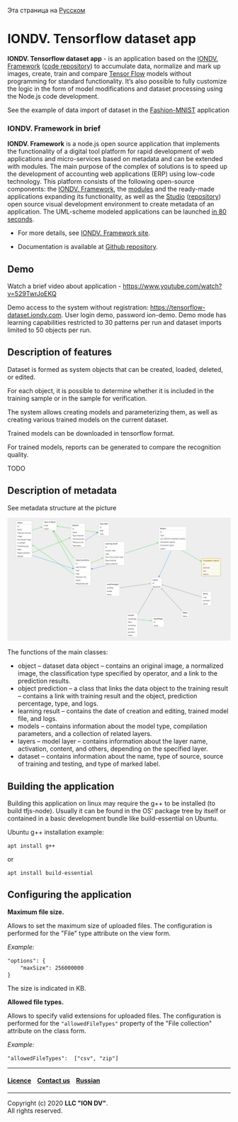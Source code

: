 Эта страница на [Русском](./README_RU.md)

# IONDV. Tensorflow dataset app 
**IONDV. Tensorflow dataset app** - is an application based on the [IONDV. Framework](https://iondv.com) ([code repository](https://github.com/iondv/framework)) to accumulate data, normalize and mark up images, create, train and compare [Tensor Flow](https://www.tensorflow.org/) models without programming for standard functionality. It’s also possible to fully customize the logic in the form of model modifications and dataset processing using the Node.js code development.


See the example of data import of dataset in the [Fashion-MNIST](https://github.com/zalandoresearch/fashion-mnist) application

### IONDV. Framework in brief

**IONDV. Framework** is a node.js open source application that implements the functionality of a digital tool platform for rapid development of web applications and micro-services based on metadata and can be extended with modules. 
The main purpose of the complex of solutions is to speed up the development of accounting web applications (ERP) using low-code technology. 
This platform consists of the following open-source components: the [IONDV. Framework](https://github.com/iondv/framework), 
the [modules](https://github.com/topics/iondv-module) and the ready-made applications expanding its functionality, as well as the [Studio](https://studio.iondv.com) ([repository](https://github.com/iondv/studio)) 
open source visual development environment to create metadata of an application. The UML-scheme modeled applications can be launched [in 80 seconds](https://youtu.be/s7q9_YXkeEo).

* For more details, see [IONDV. Framework site](https://iondv.com). 

* Documentation is available at [Github repository](https://github.com/iondv/framework/blob/master/docs/en/index.md).

## Demo
Watch a brief video about application - https://www.youtube.com/watch?v=529TwrJoEKQ

Demo access to the system without registration: https://tensorflow-dataset.iondv.com. User login demo, password ion-demo. Demo mode has learning capabilities restricted to 30 patterns per run and dataset imports limited to 50 objects per run.


## Description of features

Dataset is formed as system objects that can be created, loaded, deleted, or edited.

For each object, it is possible to determine whether it is included in the training sample or in the sample for verification.

The system allows creating models and parameterizing them, as well as creating various trained models on the current dataset.

Trained models can be downloaded in tensorflow format.

For trained models, reports can be generated to compare the recognition quality.

TODO

## Description of metadata

See metadata structure at the picture

<img src="/data_model.png">

The functions of the main classes:
* object – dataset data object – contains an original image, a normalized image, the classification type specified by operator, and a link to the prediction results.
* object prediction – a class that links the data object to the training result – contains a link with training result and the object, prediction percentage, type, and logs.
* learning result – contains the date of creation and editing, trained model file, and logs.
* models – contains information about the model type, compilation parameters, and a collection of related layers.
* layers – model layer – contains information about the layer name, activation, content, and others, depending on the specified layer.
* dataset – contains information about the name, type of source, source of training and testing, and type of marked label.

## Building the application

Building this application on linux may require the g++ to be installed (to build tfjs-node). Usually it can be found in the OS' package tree by itself or contained in a basic development bundle like build-essential on Ubuntu.

Ubuntu g++ installation example:
```
apt install g++
```
or
```
apt install build-essential
```

## Configuring the application

**Maximum file size.**

Allows to set the maximum size of uploaded files. The configuration is performed for the "File" type attribute on the view form.

_Example:_
```
"options": {
    "maxSize": 256000000
} 
```

The size is indicated in KB.

**Allowed file types.**

Allows to specify valid extensions for uploaded files. The configuration is performed for the `"allowedFileTypes"` property of the "File collection" attribute on the class form.

_Example:_
```
"allowedFileTypes":  ["csv", "zip"] 
```
 --------------------------------------------------------------------------  
 
 
  #### [Licence](/LICENSE) &ensp;  [Contact us](https://iondv.ru) &ensp;  [Russian](./README_RU.md)   &ensp;           
 
 
 --------------------------------------------------------------------------  
 
 Copyright (c) 2020 **LLC "ION DV"**.  
 All rights reserved. 
